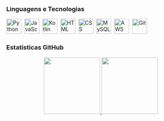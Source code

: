 ### Linguagens e Tecnologias 

<div style="display: inline-block">
  <img alt="Python" title="Python" width = "40px" src="https://cdn.jsdelivr.net/gh/devicons/devicon@latest/icons/python/python-original.svg"/>&nbsp;
  <img alt="JavaScript" title="JavaScript" width = "40px" src="https://cdn.jsdelivr.net/gh/devicons/devicon@latest/icons/javascript/javascript-original.svg"/>&nbsp;
  <img alt="Kotlin" title="Kotlin" width = "40px" src="https://cdn.jsdelivr.net/gh/devicons/devicon@latest/icons/kotlin/kotlin-original.svg"/>&nbsp;
  <img alt="HTML" title="HTML" width="40px" src="https://cdn.jsdelivr.net/gh/devicons/devicon@latest/icons/html5/html5-original.svg"/>&nbsp;
  <img alt="CSS" title="CSS" width="40px" src="https://cdn.jsdelivr.net/gh/devicons/devicon@latest/icons/css3/css3-original.svg"/>&nbsp;
  <img alt="MySQL" title="MySQL" width="40px" src="https://cdn.jsdelivr.net/gh/devicons/devicon@latest/icons/mysql/mysql-original-wordmark.svg"/>&nbsp;
  <img alt="AWS" title="AWS" width="40px" src="https://cdn.jsdelivr.net/gh/devicons/devicon@latest/icons/amazonwebservices/amazonwebservices-original-wordmark.svg"/>&nbsp;
  <img alt="Git" title="Git" width="40px" src="https://cdn.jsdelivr.net/gh/devicons/devicon@latest/icons/git/git-original.svg"/>&nbsp;
</div>

 <br>    
 
 ### Estatísticas GitHub
 
<div>
   <p align="center">
  <a href="https://github.com/ivykkj">
  <img height="150em" src="https://github-readme-stats.vercel.app/api?username=ivykkj&theme=jolly&show_icons=true" />
  <img height="150em" src="https://github-readme-stats.vercel.app/api/top-langs/?username=ivykkj&layout-compact&theme=jolly&show_icons=true" />
  </p>
</div>
